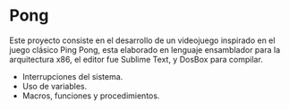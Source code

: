 <h1>Pong</h1>
Este proyecto consiste en el desarrollo de un videojuego inspirado en el juego clásico Ping Pong, esta elaborado en lenguaje ensamblador para la arquitectura x86, el editor fue Sublime Text, y DosBox para compilar. 

<ul>
    <li> Interrupciones del sistema.
    <li> Uso de variables.
    <li> Macros, funciones y procedimientos.
</ul>
